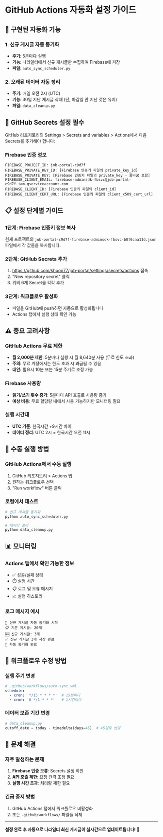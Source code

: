 # GitHub Actions 자동화 설정 가이드

## 🎯 구현된 자동화 기능

### 1. 신규 게시글 자동 동기화
- **주기**: 5분마다 실행
- **기능**: 나라일터에서 신규 게시글만 수집하여 Firebase에 저장
- **파일**: `auto_sync_scheduler.py`

### 2. 오래된 데이터 자동 정리
- **주기**: 매일 오전 2시 (UTC)
- **기능**: 30일 지난 게시글 삭제 (단, 마감일 안 지난 것은 유지)
- **파일**: `data_cleanup.py`

## 🔑 GitHub Secrets 설정 필수

GitHub 리포지토리의 Settings > Secrets and variables > Actions에서 다음 Secrets를 추가해야 합니다:

### Firebase 인증 정보
```
FIREBASE_PROJECT_ID: job-portal-c9d7f
FIREBASE_PRIVATE_KEY_ID: [Firebase 인증키 파일의 private_key_id]
FIREBASE_PRIVATE_KEY: [Firebase 인증키 파일의 private_key - 줄바꿈 포함]
FIREBASE_CLIENT_EMAIL: firebase-adminsdk-fbsvc@job-portal-c9d7f.iam.gserviceaccount.com
FIREBASE_CLIENT_ID: [Firebase 인증키 파일의 client_id]
FIREBASE_CLIENT_CERT_URL: [Firebase 인증키 파일의 client_x509_cert_url]
```

## 📋 설정 단계별 가이드

### 1단계: Firebase 인증키 정보 복사
현재 프로젝트의 `job-portal-c9d7f-firebase-adminsdk-fbsvc-b0f6caa11d.json` 파일에서 각 값들을 복사합니다.

### 2단계: GitHub Secrets 추가
1. https://github.com/khoon77/job-portal/settings/secrets/actions 접속
2. "New repository secret" 클릭
3. 위의 6개 Secret을 각각 추가

### 3단계: 워크플로우 활성화
- 파일을 GitHub에 push하면 자동으로 활성화됩니다
- Actions 탭에서 실행 상태 확인 가능

## ⚠️ 중요 고려사항

### GitHub Actions 무료 제한
- **월 2,000분 제한**: 5분마다 실행 시 월 8,640분 사용 (무료 한도 초과)
- **주의**: 무료 계정에서는 한도 초과 시 과금될 수 있음
- **대안**: 필요시 10분 또는 15분 주기로 조정 가능

### Firebase 사용량
- **읽기/쓰기 횟수 증가**: 5분마다 API 호출로 사용량 증가
- **예상 비용**: 무료 할당량 내에서 사용 가능하지만 모니터링 필요

### 실행 시간대
- **UTC 기준**: 한국시간 +9시간 차이
- **데이터 정리**: UTC 2시 = 한국시간 오전 11시

## 🚀 수동 실행 방법

### GitHub Actions에서 수동 실행
1. GitHub 리포지토리 > Actions 탭
2. 원하는 워크플로우 선택
3. "Run workflow" 버튼 클릭

### 로컬에서 테스트
```bash
# 신규 게시글 동기화
python auto_sync_scheduler.py

# 데이터 정리
python data_cleanup.py
```

## 📊 모니터링

### Actions 탭에서 확인 가능한 정보
- ✅ 성공/실패 상태
- ⏱️ 실행 시간
- 📋 로그 및 오류 메시지
- 📈 실행 히스토리

### 로그 메시지 예시
```
🔄 신규 게시글 자동 동기화 시작
📋 기존 게시글: 20개
🆕 신규 게시글: 3개
✅ 신규 게시글 3개 저장 완료
🎉 자동 동기화 완료
```

## 🔧 워크플로우 수정 방법

### 실행 주기 변경
```yaml
# .github/workflows/auto-sync.yml
schedule:
  - cron: '*/15 * * * *'  # 15분마다
  - cron: '0 */1 * * *'   # 1시간마다
```

### 데이터 보존 기간 변경
```python
# data_cleanup.py
cutoff_date = today - timedelta(days=45)  # 45일로 변경
```

## 🚨 문제 해결

### 자주 발생하는 문제
1. **Firebase 인증 오류**: Secrets 설정 확인
2. **API 호출 제한**: 요청 간격 조정 필요
3. **실행 시간 초과**: 처리량 제한 필요

### 긴급 중지 방법
1. GitHub Actions 탭에서 워크플로우 비활성화
2. 또는 `.github/workflows/` 파일들 삭제

---

**설정 완료 후 자동으로 나라일터 최신 게시글이 실시간으로 업데이트됩니다!** 🎉